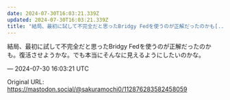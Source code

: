 ```yaml
---
date: 2024-07-30T16:03:21.339Z
updated: 2024-07-30T16:03:21.339Z
title: "結局、最初に試して不完全だと思ったBridgy Fedを使うのが正解だったのかも[...]"
---
```


<p>結局、最初に試して不完全だと思ったBridgy Fedを使うのが正解だったのかも。復活させようかな。でも本当にそんなに見えるようにしたいのかな。</p>

&mdash; 2024-07-30 16:03:21 UTC

Original URL: https://mastodon.social/@sakuramochi0/112876283582458059
